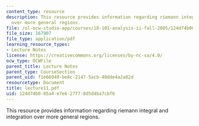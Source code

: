 ```yaml
---
content_type: resource
description: This resource provides information regarding riemann integral and integration
  over more general regions.
file: /ol-ocw-studio-app/courses/18-101-analysis-ii-fall-2005/124d74b005a4e7e627f78d5d4ba7cbf6_lecture11.pdf
file_size: 167907
file_type: application/pdf
learning_resource_types:
- Lecture Notes
license: https://creativecommons.org/licenses/by-nc-sa/4.0/
ocw_type: OCWFile
parent_title: Lecture Notes
parent_type: CourseSection
parent_uid: f1e66049-be8c-2147-5acb-40dde4a2a82d
resourcetype: Document
title: lecture11.pdf
uid: 124d74b0-05a4-e7e6-27f7-8d5d4ba7cbf6
---
```

This resource provides information regarding riemann integral and integration over more general regions.